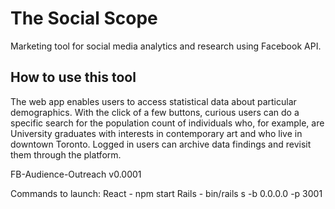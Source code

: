 # The Social Scope 
Marketing tool for social media analytics and research using Facebook API. 

## How to use this tool
The web app enables users to access statistical data about particular demographics. With the click of a few buttons, curious users can do a specific search for the population count of individuals who, for example, are University graduates with interests in contemporary art and who live in downtown Toronto. Logged in users can archive data findings and revisit them through the platform. 


FB-Audience-Outreach v0.0001

Commands to launch: 
React - npm start 
Rails - bin/rails s -b 0.0.0.0 -p 3001

